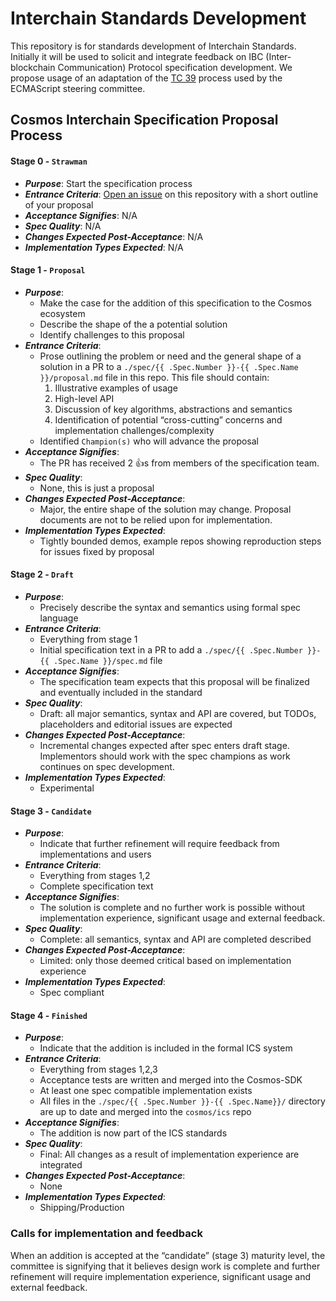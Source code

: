 # Interchain Standards Development

This repository is for standards development of Interchain Standards. Initially it will be used to solicit and integrate feedback on IBC (Inter-blockchain Communication) Protocol specification development. We propose usage of an adaptation of the [TC 39](https://tc39.github.io/process-document/) process used by the ECMAScript steering committee.

## Cosmos Interchain Specification Proposal Process

#### Stage 0 - `Strawman`
- _**Purpose**_: Start the specification process
- _**Entrance Criteria**_: [Open an issue](https://github.com/cosmos/ics/issues/new) on this repository with a short outline of your proposal
- _**Acceptance Signifies**_: N/A
- _**Spec Quality**_: N/A
- _**Changes Expected Post-Acceptance**_: N/A
- _**Implementation Types Expected**_: N/A

#### Stage 1 - `Proposal`
- _**Purpose**_:
  * Make the case for the addition of this specification to the Cosmos ecosystem
  * Describe the shape of the a potential solution
  * Identify challenges to this proposal
- _**Entrance Criteria**_:
  * Prose outlining the problem or need and the general shape of a solution in a PR to a `./spec/{{ .Spec.Number }}-{{ .Spec.Name }}/proposal.md` file in this repo. This file should contain:
    1. Illustrative examples of usage
    1. High-level API
    1. Discussion of key algorithms, abstractions and semantics
    1. Identification of potential “cross-cutting” concerns and implementation challenges/complexity
  * Identified `Champion(s)` who will advance the proposal
- _**Acceptance Signifies**_:
  * The PR has received 2 :+1:s from members of the specification team.
- _**Spec Quality**_:
  * None, this is just a proposal
- _**Changes Expected Post-Acceptance**_:
  * Major, the entire shape of the solution may change. Proposal documents are not to be relied upon for implementation.
- _**Implementation Types Expected**_:
  * Tightly bounded demos, example repos showing reproduction steps for issues fixed by proposal

#### Stage 2 - `Draft`
- _**Purpose**_:
  * Precisely describe the syntax and semantics using formal spec language
- _**Entrance Criteria**_:
  * Everything from stage 1
  * Initial specification text in a PR to add a `./spec/{{ .Spec.Number }}-{{ .Spec.Name }}/spec.md` file
- _**Acceptance Signifies**_:
  * The specification team expects that this proposal will be finalized and eventually included in the standard
- _**Spec Quality**_:
  * Draft: all major semantics, syntax and API are covered, but TODOs, placeholders and editorial issues are expected
- _**Changes Expected Post-Acceptance**_:
  * Incremental changes expected after spec enters draft stage. Implementors should work with the spec champions as work continues on spec development.
- _**Implementation Types Expected**_:
  * Experimental

#### Stage 3 - `Candidate`
- _**Purpose**_:
  * Indicate that further refinement will require feedback from implementations and users
- _**Entrance Criteria**_:
  * Everything from stages 1,2
  * Complete specification text
- _**Acceptance Signifies**_:
  * The solution is complete and no further work is possible without implementation experience, significant usage and external feedback.
- _**Spec Quality**_:
  * Complete: all semantics, syntax and API are completed described
- _**Changes Expected Post-Acceptance**_:
  * Limited: only those deemed critical based on implementation experience
- _**Implementation Types Expected**_:
  * Spec compliant

#### Stage 4 - `Finished`
- _**Purpose**_:
  * Indicate that the addition is included in the formal ICS system
- _**Entrance Criteria**_:
  * Everything from stages 1,2,3
  * Acceptance tests are written and merged into the Cosmos-SDK
  * At least one spec compatible implementation exists
  * All files in the `./spec/{{ .Spec.Number }}-{{ .Spec.Name}}/` directory are up to date and merged into the `cosmos/ics` repo
- _**Acceptance Signifies**_:
  * The addition is now part of the ICS standards
- _**Spec Quality**_:
  * Final: All changes as a result of implementation experience are integrated
- _**Changes Expected Post-Acceptance**_:
  * None
- _**Implementation Types Expected**_:
  * Shipping/Production

### Calls for implementation and feedback

When an addition is accepted at the “candidate” (stage 3) maturity level, the committee is signifying that it believes design work is complete and further refinement will require implementation experience, significant usage and external feedback.
